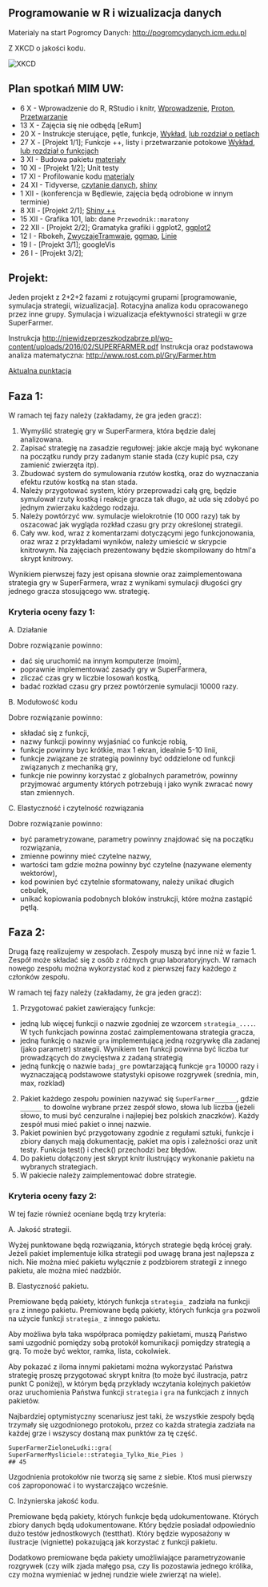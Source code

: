Programowanie w R i wizualizacja danych
---------------------------------------

Materialy na start
Pogromcy Danych: http://pogromcydanych.icm.edu.pl

Z XKCD o jakości kodu.

![XKCD](http://imgs.xkcd.com/comics/code_quality.png)

Plan spotkań MIM UW:
----------------

* 6 X - Wprowadzenie do R, RStudio i knitr, [Wprowadzenie](http://pbiecek.github.io/Przewodnik/wprowadzenie.html), [Proton](http://smarterpoland.pl/index.php/2015/11/czy-jestes-hakerem-danych/), [Przetwarzanie](https://pbiecek.gitbooks.io/przewodnik/content/Programowanie/czyscic_przetwarzac.html)
* 13 X - Zajęcia się nie odbędą [eRum]
* 20 X - Instrukcje sterujące, pętle, funkcje, [Wykład](https://github.com/pbiecek/ProgramowanieWizualizacja/blob/master/MIMUW_2017/wyklad002.Rmd), [lub rozdział o pętlach](http://biecek.pl/R)
* 27 X - [Projekt 1/1]; Funkcje ++, listy i przetwarzanie potokowe [Wykład](https://github.com/pbiecek/ProgramowanieWizualizacja/blob/master/MIMUW_2017/wyklad003.Rmd), [lub rozdział o funkcjach](http://biecek.pl/R)
* 3 XI - Budowa pakietu [materiały](http://pbiecek.github.io/Przewodnik/Programowanie/pakiety/po_co.html)
* 10 XI - [Projekt 1/2]; Unit testy 
* 17 XI - Profilowanie kodu [materialy](http://pbiecek.github.io/Przewodnik/Programowanie/pazury/profilowanie.html)
* 24 XI - Tidyverse, [czytanie danych](http://pbiecek.github.io/Przewodnik/Programowanie/jak_wczytywac_korpusy_tekstu.html), [shiny](http://pbiecek.github.io/Przewodnik/Programowanie/jak_tworzyc_aplikajce.html)
* 1 XII - (konferencja w Będlewie, zajęcia będą odrobione w innym terminie)
* 8 XII - [Projekt 2/1]; [Shiny ++](http://pbiecek.github.io/Przewodnik/Programowanie/jak_tworzyc_aplikajce3.html)
* 15 XII - Grafika 101, lab: dane `Przewodnik::maratony`
* 22 XII - [Projekt 2/2]; Gramatyka grafiki i ggplot2, [ggplot2](http://pbiecek.github.io/Przewodnik/Wizualizacja/ggplot2/01_pierwszy_wykres.html)
* 12 I - Rbokeh, [ZwyczajeTramwaje](https://www.dropbox.com/s/1egykiaefhmz5v4/wybraneKolumny.rda?dl=0), [ggmap](http://stat405.had.co.nz/ggmap.pdf), [Linie](https://www.dropbox.com/s/oqrduyarze5z4v8/linie.zip?dl=0)
* 19 I - [Projekt 3/1]; googleVis
* 26 I - [Projekt 3/2];


Projekt:
--------

Jeden projekt z 2+2+2 fazami z rotującymi grupami [programowanie, symulacja strategii, wizualizacja].
Rotacyjna analiza kodu opracowanego przez inne grupy.
Symulacja i wizualizacja efektywności strategii w grze SuperFarmer.

Instrukcja http://niewidzeprzeszkodzabrze.pl/wp-content/uploads/2016/02/SUPERFARMER.pdf
Instrukcja oraz podstawowa analiza matematyczna: http://www.rost.com.pl/Gry/Farmer.htm

[Aktualna punktacja](https://docs.google.com/spreadsheets/d/1OQRyr_jIY1CA-3YDpB2l8CHLse-dk38UcxqDI1F-DBk/edit?usp=sharing)

## Faza 1:

W ramach tej fazy należy (zakładamy, że gra jeden gracz):

1. Wymyślić strategię gry w SuperFarmera, która będzie dalej analizowana.
2. Zapisać strategię na zasadzie regułowej: jakie akcje mają być wykonane na początku rundy przy zadanym stanie stada (czy kupić psa, czy zamienić zwierzęta itp).
3. Zbudować system do symulowania rzutów kostką, oraz do wyznaczania efektu rzutów kostką na stan stada.
4. Należy przygotować system, który przeprowadzi całą grę, będzie symulował rzuty kostką i reakcje gracza tak długo, aż uda się zdobyć po jednym zwierzaku każdego rodzaju.
5. Należy powtórzyć ww. symulacje wielokrotnie (10 000 razy) tak by oszacować jak wygląda rozkład czasu gry przy określonej strategii.
6. Cały ww. kod, wraz z komentarzami dotyczącymi jego funkcjonowania, oraz wraz z przykładami wyników, należy umieścić w skrypcie knitrowym. Na zajęciach prezentowany będzie skompilowany do html'a skrypt knitrowy.

Wynikiem pierwszej fazy jest opisana słownie oraz zaimplementowana strategia gry w SuperFarmera, wraz z wynikami symulacji długości gry jednego gracza stosującego ww. strategię.

### Kryteria oceny fazy 1:

A. Działanie

Dobre rozwiązanie powinno:

- dać się uruchomić na innym komputerze (moim),
- poprawnie implementować zasady gry w SuperFarmera,
- zliczać czas gry w liczbie losowań kostką,
- badać rozkład czasu gry przez powtórzenie symulacji 10000 razy.

B. Modułowość kodu 

Dobre rozwiązanie powinno:

- składać się z funkcji,
- nazwy funkcji powinny wyjaśniać co funkcje robią,
- funkcje powinny byc krótkie, max 1 ekran, idealnie 5-10 linii,
- funkcje związane ze strategią powinny być oddzielone od funkcji związanych z mechaniką gry,
- funkcje nie powinny korzystać z globalnych parametrów, powinny przyjmować argumenty których potrzebują i jako wynik zwracać nowy stan zmiennych.

C. Elastyczność i czytelność rozwiązania

Dobre rozwiązanie powinno:

- być parametryzowane, parametry powinny znajdować się na początku rozwiązania,
- zmienne powinny mieć czytelne nazwy,
- wartości tam gdzie można powinny być czytelne (nazywane elementy wektorów),
- kod powinien być czytelnie sformatowany, należy unikać długich cebulek,
- unikać kopiowania podobnych bloków instrukcji, które można zastąpić pętlą.
 
## Faza 2:

Drugą fazę realizujemy w zespołach. Zespoły muszą być inne niż w fazie 1. Zespół może składać się z osób z różnych grup laboratoryjnych. 
W ramach nowego zespołu można wykorzystać kod z pierwszej fazy każdego z członków zespołu.

W ramach tej fazy należy (zakładamy, że gra jeden gracz):

1. Przygotować pakiet zawierający funkcje:
 - jedną lub więcej funkcji o nazwie zgodniej ze wzorcem `strategia_....`. W tych funkcjach powinna zostać zaimplementowana strategia gracza,
 - jedną funkcję o nazwie `gra` implementującą jedną rozgrywkę dla zadanej (jako parametr) strategii. Wynikiem ten funkcji powinna być liczba tur prowadzących do zwycięstwa z zadaną strategią
 - jedną funkcję o nazwie `badaj_gre` powtarzającą funkcje `gra` 10000 razy i wyznaczającą podstawowe statystyki opisowe rozgrywek (srednia, min, max, rozklad)
2. Pakiet każdego zespołu powinien nazywać się `SuperFarmer______`, gdzie `______` to dowolne wybrane przez zespół słowo, słowa lub liczba (jeżeli słowo, to musi być cenzuralne i najlepiej bez polskich znaczków). Każdy zespół musi mieć pakiet o innej nazwie.
3. Pakiet powinien być przygotowany zgodnie z regułami sztuki, funkcje i zbiory danych mają dokumentację, pakiet ma opis i zależności oraz unit testy. Funkcja test() i check() przechodzi bez błędów.
4. Do pakietu dołączony jest skrypt knitr ilustrujący wykonanie pakietu na wybranych strategiach.
5. W pakiecie należy zaimplementować dobre strategie.

### Kryteria oceny fazy 2:

W tej fazie również oceniane będą trzy kryteria:

A. Jakość strategii.

Wyżej punktowane będą rozwiązania, których strategie będą krócej grały. Jeżeli pakiet implementuje kilka strategii pod uwagę brana jest najlepsza z nich. Nie można mieć pakietu wyłącznie z podzbiorem strategii z innego pakietu, ale można mieć nadzbiór.

B. Elastyczność pakietu.

Premiowane będą pakiety, których funkcja `strategia_` zadziała na funkcji `gra` z innego pakietu.
Premiowane będą pakiety, których funkcja `gra` pozwoli na użycie funkcji `strategia_` z innego pakietu.

Aby możliwa była taka współpraca pomiędzy pakietami, muszą Państwo sami uzgodnić pomiędzy sobą protokół komunikacji pomiędzy strategią a grą. To może być wektor, ramka, lista, cokolwiek.

Aby pokazać z iloma innymi pakietami można wykorzystać Państwa strategię proszę przygotować skrypt knitra (to może być ilustracja, patrz punkt C poniżej), w którym będą przykłady wczytania kolejnych pakietów oraz uruchomienia Państwa funkcji `strategia` i `gra` na funkcjach z innych pakietów.

Najbardziej optymistyczny scenariusz jest taki, że wszystkie zespoły będą trzymały się uzgodnionego protokołu, przez co każda strategia zadziała na każdej grze i wszyscy dostaną max punktów za tę część.

```
SuperFarmerZieloneLudki::gra( SuperFarmerMysliciele::strategia_Tylko_Nie_Pies )
## 45
```
Uzgodnienia protokołów nie tworzą się same z siebie. Ktoś musi pierwszy coś zaproponować i to wystarczająco wcześnie.

C. Inżynierska jakość kodu.

Premiowane będą pakiety, których funkcje będą udokumentowane. 
Których zbiory danych będą udokumentowane. 
Który będzie posiadał odpowiednio dużo testów jednostkowych (testthat). 
Który będzie wyposażony w ilustracje (vigniette) pokazującą jak korzystać z funkcji pakietu.

Dodatkowo premiowane będa pakiety umożliwiające parametryzowanie rozgrywek (czy wilk zjada małęgo psa, czy lis pozostawia jednego królika, czy można wymieniać w jednej rundzie wiele zwierząt na wiele).
